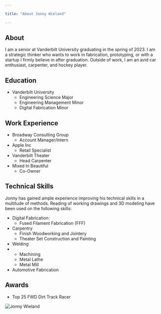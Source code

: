 ```yaml
---

title: "About Jonny Wieland"

---
```


## About 

I am a senior at Vanderbilt University graduating in the spring of 2023. I am a strategic thinker who wants to work in fabrication, prototyping, or with a startup I firmly believe in after graduation. Outside of work, I am an avid car enthusiast, carpenter, and hockey player.

## Education

* Vanderbilt University 
  * Engineering Science Major 
  * Engineering Management Minor 
  * Digital Fabrication Minor 

## Work Experience 

* Broadway Consulting Group 
  * Account Manager/Intern
* Apple Inc
  * Retail Specialist
* Vanderbilt Theater
  * Head Carpenter 
* Mixed In Beautiful
  * Co-Owner 
  
## Technical Skills

Jonny has gained ample experience improving his technical skills in a multitude of methods. Reading of working drawings and 3D modeling have been used on the following skills: 

* Digital Fabrication:
  * Fused Filament Fabrication (FFF)
* Carpentry 
  * Finish Woodworking and Jointery 
  * Theater Set Construction and Painting 
* Welding
* * Machining 
  * Metal Lathe 
  * Metal Mill
* Automotive Fabrication 


## Awards 

* Top 25 FWD Dirt Track Racer

![Jonny Wieland](https://media.licdn.com/dms/image/C4E03AQGq3mAt1F5zkA/profile-displayphoto-shrink_100_100/0/1631203864330?e=1679529600&v=beta&t=pNDdIMtp3WVGA6WM4VyWcUnjFHUGDoNHDnUEt-m2Dcc)
